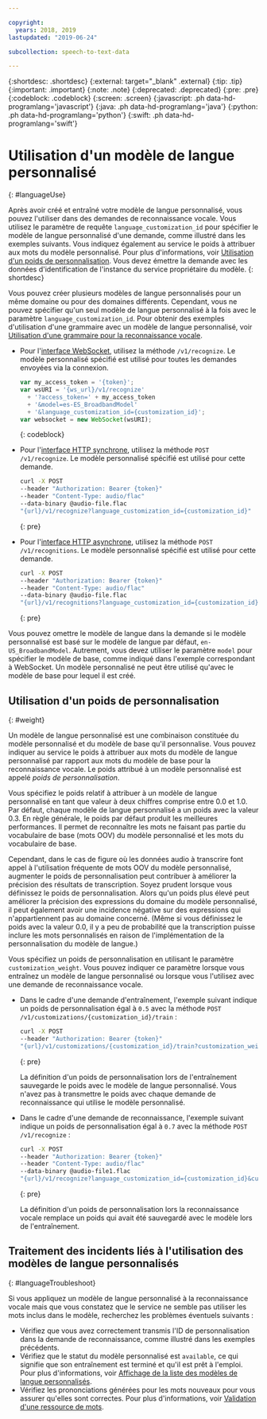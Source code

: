 ```yaml
---

copyright:
  years: 2018, 2019
lastupdated: "2019-06-24"

subcollection: speech-to-text-data

---
```


{:shortdesc: .shortdesc}
{:external: target="_blank" .external}
{:tip: .tip}
{:important: .important}
{:note: .note}
{:deprecated: .deprecated}
{:pre: .pre}
{:codeblock: .codeblock}
{:screen: .screen}
{:javascript: .ph data-hd-programlang='javascript'}
{:java: .ph data-hd-programlang='java'}
{:python: .ph data-hd-programlang='python'}
{:swift: .ph data-hd-programlang='swift'}

# Utilisation d'un modèle de langue personnalisé
{: #languageUse}

Après avoir créé et entraîné votre modèle de langue personnalisé, vous pouvez l'utiliser dans des demandes de reconnaissance vocale. Vous utilisez le paramètre de requête `language_customization_id` pour spécifier le modèle de langue personnalisé d'une demande, comme illustré dans les exemples suivants. Vous indiquez également au service le poids à attribuer aux mots du modèle personnalisé. Pour plus d'informations, voir [Utilisation d'un poids de personnalisation](#weight). Vous devez émettre la demande avec les données d'identification de l'instance du service propriétaire du modèle.
{: shortdesc}

Vous pouvez créer plusieurs modèles de langue personnalisés pour un même domaine ou pour des domaines différents. Cependant, vous ne pouvez spécifier qu'un seul modèle de langue personnalisé à la fois avec le paramètre `language_customization_id`. Pour obtenir des exemples d'utilisation d'une grammaire avec un modèle de langue personnalisé, voir [Utilisation d'une grammaire pour la reconnaissance vocale](/docs/services/speech-to-text-data?topic=speech-to-text-data-grammarUse).

-   Pour l'[interface WebSocket](/docs/services/speech-to-text-data?topic=speech-to-text-data-websockets), utilisez la méthode `/v1/recognize`. Le modèle personnalisé spécifié est utilisé pour toutes les demandes envoyées via la connexion.

    ```javascript
    var my_access_token = '{token}';
    var wsURI = '{ws_url}/v1/recognize'
      + '?access_token=' + my_access_token
      + '&model=es-ES_BroadbandModel'
      + '&language_customization_id={customization_id}';
    var websocket = new WebSocket(wsURI);
    ```
    {: codeblock}

-   Pour l'[interface HTTP synchrone](/docs/services/speech-to-text-data?topic=speech-to-text-data-http), utilisez la méthode `POST /v1/recognize`. Le modèle personnalisé spécifié est utilisé pour cette demande.

    ```bash
    curl -X POST
    --header "Authorization: Bearer {token}"
    --header "Content-Type: audio/flac"
    --data-binary @audio-file.flac
    "{url}/v1/recognize?language_customization_id={customization_id}"
    ```
    {: pre}

-   Pour l'[interface HTTP asynchrone](/docs/services/speech-to-text-data?topic=speech-to-text-data-async), utilisez la méthode `POST /v1/recognitions`. Le modèle personnalisé spécifié est utilisé pour cette demande.

    ```bash
    curl -X POST
    --header "Authorization: Bearer {token}"
    --header "Content-Type: audio/flac"
    --data-binary @audio-file.flac
    "{url}/v1/recognitions?language_customization_id={customization_id}"
    ```
    {: pre}

Vous pouvez omettre le modèle de langue dans la demande si le modèle personnalisé est basé sur le modèle de langue par défaut, `en-US_BroadbandModel`. Autrement, vous devez utiliser le paramètre `model` pour spécifier le modèle de base, comme indiqué dans l'exemple correspondant à WebSocket. Un modèle personnalisé ne peut être utilisé qu'avec le modèle de base pour lequel il est créé.

## Utilisation d'un poids de personnalisation
{: #weight}

Un modèle de langue personnalisé est une combinaison constituée du modèle personnalisé et du modèle de base qu'il personnalise. Vous pouvez indiquer au service le poids à attribuer aux mots du modèle de langue personnalisé par rapport aux mots du modèle de base pour la reconnaissance vocale. Le poids attribué à un modèle personnalisé est appelé *poids de personnalisation*.

Vous spécifiez le poids relatif à attribuer à un modèle de langue personnalisé en tant que valeur à deux chiffres comprise entre 0.0 et 1.0. Par défaut, chaque modèle de langue personnalisé a un poids avec la valeur 0.3. En règle générale, le poids par défaut produit les meilleures performances. Il permet de reconnaître les mots ne faisant pas partie du vocabulaire de base (mots OOV) du modèle personnalisé et les mots du vocabulaire de base.

Cependant, dans le cas de figure où les données audio à transcrire font appel à l'utilisation fréquente de mots OOV du modèle personnalisé, augmenter le poids de personnalisation peut contribuer à améliorer la précision des résultats de transcription. Soyez prudent lorsque vous définissez le poids de personnalisation. Alors qu'un poids plus élevé peut améliorer la précision des expressions du domaine du modèle personnalisé, il peut également avoir une incidence négative sur des expressions qui n'appartiennent pas au domaine concerné. (Même si vous définissez le poids avec la valeur 0.0, il y a peu de probabilité que la transcription puisse inclure les mots personnalisés en raison de l'implémentation de la personnalisation du modèle de langue.)

Vous spécifiez un poids de personnalisation en utilisant le paramètre `customization_weight`. Vous pouvez indiquer ce paramètre lorsque vous entraînez un modèle de langue personnalisé ou lorsque vous l'utilisez avec une demande de reconnaissance vocale.

-   Dans le cadre d'une demande d'entraînement, l'exemple suivant indique un poids de personnalisation égal à `0.5` avec la méthode `POST /v1/customizations/{customization_id}/train` :

    ```bash
    curl -X POST
    --header "Authorization: Bearer {token}"
    "{url}/v1/customizations/{customization_id}/train?customization_weight=0.5"
    ```
    {: pre}

    La définition d'un poids de personnalisation lors de l'entraînement sauvegarde le poids avec le modèle de langue personnalisé. Vous n'avez pas à transmettre le poids avec chaque demande de reconnaissance qui utilise le modèle personnalisé.

-   Dans le cadre d'une demande de reconnaissance, l'exemple suivant indique un poids de personnalisation égal à `0.7` avec la méthode `POST /v1/recognize` :

    ```bash
    curl -X POST
    --header "Authorization: Bearer {token}"
    --header "Content-Type: audio/flac"
    --data-binary @audio-file1.flac
    "{url}/v1/recognize?language_customization_id={customization_id}&customization_weight=0.7"
    ```
    {: pre}

    La définition d'un poids de personnalisation lors la reconnaissance vocale remplace un poids qui avait été sauvegardé avec le modèle lors de l'entraînement.

## Traitement des incidents liés à l'utilisation des modèles de langue personnalisés
{: #languageTroubleshoot}

Si vous appliquez un modèle de langue personnalisé à la reconnaissance vocale mais que vous constatez que le service ne semble pas utiliser les mots inclus dans le modèle, recherchez les problèmes éventuels suivants :

-   Vérifiez que vous avez correctement transmis l'ID de personnalisation dans la demande de reconnaissance, comme illustré dans les exemples précédents.
-   Vérifiez que le statut du modèle personnalisé est `available`, ce qui signifie que son entraînement est terminé et qu'il est prêt à l'emploi. Pour plus d'informations, voir [Affichage de la liste des modèles de langue personnalisés](/docs/services/speech-to-text-data?topic=speech-to-text-data-manageLanguageModels#listModels-language).
-   Vérifiez les prononciations générées pour les mots nouveaux pour vous assurer qu'elles sont correctes. Pour plus d'informations, voir [Validation d'une ressource de mots](/docs/services/speech-to-text-data?topic=speech-to-text-data-corporaWords#validateModel).
